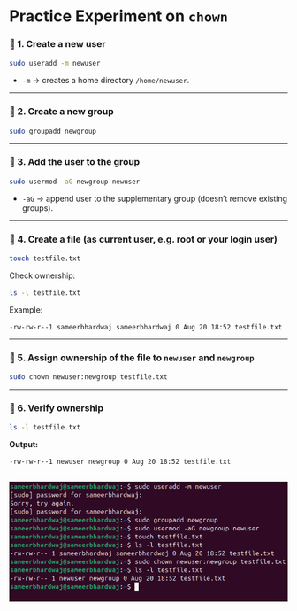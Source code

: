 # **Practice Experiment on `chown`**

### 🔹 1. Create a new user

```bash
sudo useradd -m newuser
```

* `-m` → creates a home directory `/home/newuser`.

---

### 🔹 2. Create a new group

```bash
sudo groupadd newgroup
```

---

### 🔹 3. Add the user to the group

```bash
sudo usermod -aG newgroup newuser
```

* `-aG` → append user to the supplementary group (doesn’t remove existing groups).

---

### 🔹 4. Create a file (as current user, e.g. root or your login user)

```bash
touch testfile.txt
```

Check ownership:

```bash
ls -l testfile.txt
```

Example:

```
-rw-rw-r--1 sameerbhardwaj sameerbhardwaj 0 Aug 20 18:52 testfile.txt
```

---

### 🔹 5. Assign ownership of the file to `newuser` and `newgroup`

```bash
sudo chown newuser:newgroup testfile.txt
```

---

### 🔹 6. Verify ownership

```bash
ls -l testfile.txt
```

**Output:**

```
-rw-rw-r--1 newuser newgroup 0 Aug 20 18:52 testfile.txt
```
![Image](<chown 2025-08-20 185908.png>)
---